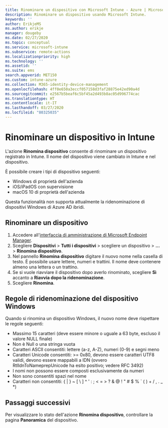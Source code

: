 ```yaml
---
title: Rinominare un dispositivo con Microsoft Intune - Azure | Microsoft Docs
description: Rinominare un dispositivo usando Microsoft Intune.
keywords: ''
author: ErikjeMS
ms.author: erikje
manager: dougeby
ms.date: 02/27/2020
ms.topic: conceptual
ms.service: microsoft-intune
ms.subservice: remote-actions
ms.localizationpriority: high
ms.technology: ''
ms.assetid: ''
ms.suite: ems
search.appverid: MET150
ms.custom: intune-azure
ms.collection: M365-identity-device-management
ms.openlocfilehash: 4ff0e650a3eccf057158d3faf28875e42ed90a4d
ms.sourcegitcommit: e2567b5beaf6c5bf45a2d493b8ac05d996774cac
ms.translationtype: HT
ms.contentlocale: it-IT
ms.lasthandoff: 03/27/2020
ms.locfileid: "80325035"
---
```

# <a name="rename-a-device-in-intune"></a>Rinominare un dispositivo in Intune

L'azione **Rinomina dispositivo** consente di rinominare un dispositivo registrato in Intune. Il nome del dispositivo viene cambiato in Intune e nel dispositivo.

È possibile creare i tipi di dispositivo seguenti:
- Windows di proprietà dell'azienda 
- iOS/iPadOS con supervisione
- macOS 10 di proprietà dell'azienda

Questa funzionalità non supporta attualmente la ridenominazione di dispositivi Windows di Azure AD ibridi.

## <a name="rename-a-device"></a>Rinominare un dispositivo

1. Accedere all'[interfaccia di amministrazione di Microsoft Endpoint Manager](https://go.microsoft.com/fwlink/?linkid=2109431).
3. Scegliere **Dispositivi** > **Tutti i dispositivi** > scegliere un dispositivo > **...**  > **Rinomina dispositivo**.
4. Nel pannello **Rinomina dispositivo** digitare il nuovo nome nella casella di testo. È possibile usare lettere, numeri e trattini. Il nome deve contenere almeno una lettera o un trattino.
5. Se si vuole riavviare il dispositivo dopo averlo rinominato, scegliere **Sì** accanto a **Riavvia dopo la ridenominazione**.
6. Scegliere **Rinomina**.

## <a name="windows-device-rename-rules"></a>Regole di ridenominazione del dispositivo Windows
Quando si rinomina un dispositivo Windows, il nuovo nome deve rispettare le regole seguenti:
- Massimo 15 caratteri (deve essere minore o uguale a 63 byte, escluso il valore NULL finale)
- Non è Null o una stringa vuota
- Caratteri ASCII consentiti: lettere (a-z, A-Z), numeri (0-9) e segni meno
- Caratteri Unicode consentiti: >= 0x80, devono essere caratteri UTF8 validi, devono essere mappabili a IDN (ovvero RtlIdnToNameprepUnicode ha esito positivo; vedere RFC 3492)
- I nomi non possono essere composti esclusivamente da numeri
- Non sono consentiti spazi nel nome
- Caratteri non consentiti: { | } ~ [ \ ] ^ ' : ; < = > ? & @ ! " # $ % ` ( ) + / , . _ *)


## <a name="next-steps"></a>Passaggi successivi

Per visualizzare lo stato dell'azione **Rinomina dispositivo**, controllare la pagina **Panoramica** del dispositivo.
